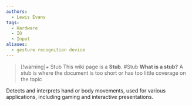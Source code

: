 ```yaml
---
authors: 
  - Lewis Evans
tags:
  - Hardware
  - IO
  - Input
aliases:
  - gesture recognition device
---
```

> [!warning]+ Stub
> This wiki page is a **Stub**.
> #Stub 
> **What is a stub?**
> A stub is where the document is too short or has too little coverage on the topic

Detects and interprets hand or body movements, used for various applications, including gaming and interactive presentations.